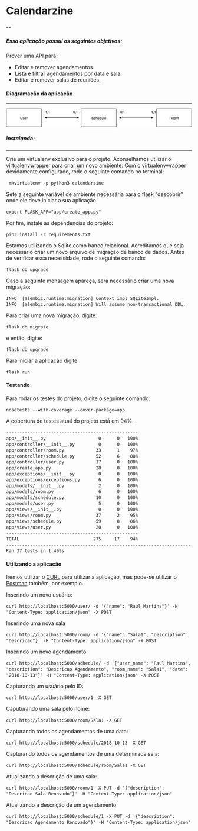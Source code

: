 # Calendarzine
--
##### Essa aplicação possui os seguintes objetivos:

Prover uma API para:

- Editar e remover agendamentos.
- Lista e filtrar agendamentos por data e sala.
- Editar e remover salas de reuniões.

#### Diagramação da aplicação
---

![Caption for the picture.](calendarzine.png)


##### Instalando:
---

Crie um virtualenv exclusivo para o projeto. Aconselhamos utilizar o [virtualenvwrapper](https://docs.python-guide.org/dev/virtualenvs/#virtualenvwrapper) para criar um novo ambiente.
Com o virtualenvwrapper devidamente configurado, rode o seguinte comando no terminal:

```
 mkvirtualenv -p python3 calendarzine
```
Sete a seguinte variável de ambiente necessária para o flask "descobrir" onde ele deve iniciar a sua aplicação 

```
export FLASK_APP="app/create_app.py"
```

Por fim, instale as depêndencias do projeto:
```
pip3 install -r requirements.txt
```

Estamos utilizando o Sqlite como banco relacional. Acreditamos que seja necessário criar um novo arquivo de migração de banco de dados. Antes de verificar essa necessidade, rode o seguinte comando:

```
flask db upgrade
```

Caso a seguinte mensagem apareça, será necessário criar uma nova migração:
````
INFO  [alembic.runtime.migration] Context impl SQLiteImpl.
INFO  [alembic.runtime.migration] Will assume non-transactional DDL.
````

Para criar uma nova migração, digite:
```
flask db migrate
```
e então, digite:
```
flask db upgrade
```

Para iniciar a aplicação digite:
```
flask run
````

#### Testando

Para rodar os testes do projeto, digite o seguinte comando:
```
nosetests --with-coverage --cover-package=app
```

A cobertura de testes atual do projeto está em 94%.

```
--------------------------------------------------
app/__init__.py                    0      0   100%
app/controller/__init__.py         0      0   100%
app/controller/room.py            33      1    97%
app/controller/schedule.py        52      6    88%
app/controller/user.py            17      0   100%
app/create_app.py                 28      0   100%
app/exceptions/__init__.py         0      0   100%
app/exceptions/exceptions.py       6      0   100%
app/models/__init__.py             2      0   100%
app/models/room.py                 6      0   100%
app/models/schedule.py            10      0   100%
app/models/user.py                 5      0   100%
app/views/__init__.py              0      0   100%
app/views/room.py                 37      2    95%
app/views/schedule.py             59      8    86%
app/views/user.py                 20      0   100%
--------------------------------------------------
TOTAL                            275     17    94%
----------------------------------------------------------------------
Ran 37 tests in 1.499s

```
#### Utilizando a aplicação

Iremos utilizar o [CURL](https://curl.haxx.se/) para utilizar a aplicação, mas pode-se utilizar o [Postman](https://www.getpostman.com/) também, por exemplo.

Inserindo um novo usuário:
```
curl http://localhost:5000/user/ -d '{"name": "Raul Martins"}' -H "Content-Type: application/json" -X POST
```
Inserindo uma nova sala
```
curl http://localhost:5000/room/ -d '{"name": "Sala1", "description": "Descricao"}' -H "Content-Type: application/json" -X POST
```
Inserindo um novo agendamento
```
curl http://localhost:5000/schedule/ -d '{"user_name": "Raul Martins", "description": "Descricao Agendamento", "room_name": "Sala1", "date": "2018-10-13"}' -H "Content-Type: application/json" -X POST
```
Capturando um usuário pelo ID:
```
curl http://localhost:5000/user/1 -X GET
```
Caputurando uma sala pelo nome:
```
curl http://localhost:5000/room/Sala1 -X GET
```
Capturando todos os agendamentos de uma data:
```
curl http://localhost:5000/schedule/2018-10-13 -X GET
```
Capturando todos os agendamentos de uma determinada sala:
```
curl http://localhost:5000/schedule/room/Sala1 -X GET
```
Atualizando a descrição de uma sala:
```
curl http://localhost:5000/room/1 -X PUT -d '{"description": "Descricao Sala Renovado"}' -H "Content-Type: application/json"
```
Atualizando a descrição de um agendamento:
```
curl http://localhost:5000/schedule/1 -X PUT -d '{"description": "Descricao Agendamento Renovado"}' -H "Content-Type: application/json"
```
